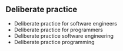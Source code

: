 ## Deliberate practice
- Deliberate practice for software engineers 
- Deliberate practice for programmers
- Deliberate practice software engineering
- Deliberate practice programming
